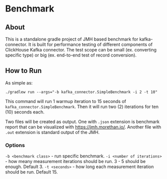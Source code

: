 # Benchmark 

## About
This is a standalone gradle project of JMH based benchmark for kafka-connector. It is built for performance testing of 
different components of ClickHouse Kafka connector. The test scope can be small (ex. converting specific type) or big
(ex. end-to-end test of record conversion). 

## How to Run

As simple as:
```shell
./gradlew run --args="-b kafka_connector.SimpleBenchmark -i 2 -t 10"
```

This command will run 1 warmup iteration to 15 seconds of `kafka_connector.SimpleBenchmark`. Then it will run 
two (2) iterations for ten (10) seconds each. 

Two files will be created as output. One with `.json` extension is benchmark report that can be visualized with https://jmh.morethan.io/. 
Another file with `.out` extension is standard output of the JMH. 

### Options 

`-b <benchmark class>` - run specific benchmark. 
`-i <number of iterations>` - how meany measurement iterations should be run. 3 - 5 should be enough. Default 3. 
`-t <seconds>`  - how long each measurement iteration should be run. Default 15.


